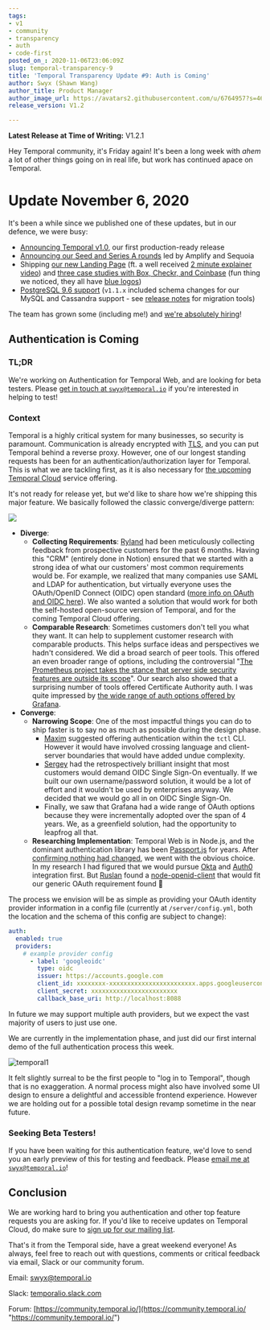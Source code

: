 ```yaml
---
tags:
- v1
- community
- transparency
- auth
- code-first
posted_on_: 2020-11-06T23:06:09Z
slug: temporal-transparency-9
title: 'Temporal Transparency Update #9: Auth is Coming'
author: Swyx (Shawn Wang)
author_title: Product Manager
author_image_url: https://avatars2.githubusercontent.com/u/6764957?s=460&u=97ad815028595b73b06ee4b0510e66bbe391228d&v=4
release_version: V1.2

---
```


<!--truncate-->

**Latest Release at Time of Writing:** V1.2.1

Hey Temporal community, it's Friday again! It's been a long week with _ahem_ a lot of other things going on in real life, but work has continued apace on Temporal.

# Update November 6, 2020

It's been a while since we published one of these updates, but in our defence, we were busy:

- [Announcing Temporal v1.0](https://docs.temporal.io/blog/temporal-v1-announcement), our first production-ready release
- [Announcing our Seed and Series A rounds](https://docs.temporal.io/blog/funding-announcement) led by Amplify and Sequoia
- Shipping [our new Landing Page](http://temporal.io/) (ft. a well received [2 minute explainer video](https://www.youtube.com/watch?v=f-18XztyN6c&feature=emb_title)) and [three case studies with Box, Checkr, and Coinbase](https://docs.temporal.io/blog/tags/case-study) (fun thing we noticed, they all have [blue logos](https://www.logomaker.com/blog/2017/09/27/blue-logos/))
- [PostgreSQL 9.6 support](https://github.com/temporalio/temporal/releases/tag/v1.2.1) (`v1.1.x` included schema changes for our MySQL and Cassandra support - see [release notes](https://github.com/temporalio/temporal/releases/tag/v1.1.1) for migration tools)

The team has grown some (including me!) and [we're absolutely hiring](https://www.temporal.io/careers/)!

## Authentication is Coming

### TL;DR

We're working on Authentication for Temporal Web, and are looking for beta testers. Please <a href="mailto:swyx@temporal.io">get in touch at `swyx@temporal.io`</a> if you're interested in helping to test!

### Context

Temporal is a highly critical system for many businesses, so security is paramount.
Communication is already encrypted with [TLS](https://docs.temporal.io/docs/server/configuration/#tls),
and you can put Temporal behind a reverse proxy. However,
one of our longest standing requests has been for an authentication/authorization layer for Temporal.
This is what we are tackling first,
as it is also necessary for [the upcoming Temporal Cloud](https://temporal.us17.list-manage.com/subscribe/post?u=2334a0f23e55fd1840613755d&id=bbbbd4709f) service offering.

It's not ready for release yet, but we'd like to share how we're shipping this major feature. We basically followed the classic converge/diverge pattern:

<img src="https://user-images.githubusercontent.com/6764957/98401393-92855580-20a0-11eb-8098-0f331163c87a.png" align="center" />

- **Diverge**:
  - **Collecting Requirements**: [Ryland](https://twitter.com/taillogs) had been meticulously collecting feedback from prospective customers for the past 6 months. Having this "CRM" (entirely done in Notion) ensured that we started with a strong idea of what our customers' most common requirements would be. For example, we realized that many companies use SAML and LDAP for authentication, but virtually everyone uses the OAuth/OpenID Connect (OIDC) open standard ([more info on OAuth and OIDC here](https://developer.okta.com/blog/2019/10/21/illustrated-guide-to-oauth-and-oidc)). We also wanted a solution that would work for both the self-hosted open-source version of Temporal, and for the coming Temporal Cloud offering.
  - **Comparable Research**: Sometimes customers don't tell you what they want. It can help to supplement customer research with comparable products. This helps surface ideas and perspectives we hadn't considered. We did a broad search of peer tools. This offered an even broader range of options, including the controversial "[The Prometheus project takes the stance that server side security features are outside its scope](https://www.robustperception.io/prometheus-security-authentication-authorization-and-encryption)". Our search also showed that a surprising number of tools offered Certificate Authority auth. I was quite impressed by [the wide range of auth options offered by Grafana](https://grafana.com/docs/grafana/latest/auth/).
- **Converge**:
  - **Narrowing Scope**: One of the most impactful things you can do to ship faster is to say no as much as possible during the design phase.
    - [Maxim](https://www.linkedin.com/in/fateev/) suggested offering authentication within the `tctl` CLI. However it would have involved crossing language and client-server boundaries that would have added undue complexity.
    - [Sergey](https://dev.to/temporalio/why-i-joined-temporal-19dg) had the retrospectively brilliant insight that most customers would demand OIDC Single Sign-On eventually. If we built our own username/password solution, it would be a lot of effort and it wouldn't be used by enterprises anyway. We decided that we would go all in on OIDC Single Sign-On.
    - Finally, we saw that Grafana had a wide range of OAuth options because they were incrementally adopted over the span of 4 years. We, as a greenfield solution, had the opportunity to leapfrog all that.
  - **Researching Implementation**: Temporal Web is in Node.js, and the dominant authentication library has been [Passport.js](http://www.passportjs.org/) for years. After [confirming nothing had changed](https://twitter.com/swyx/status/1315754745412284416), we went with the obvious choice. In my research I had figured that we would pursue [Okta](http://www.passportjs.org/packages/passport-okta-oauth) and [Auth0](http://www.passportjs.org/packages/passport-auth0) integration first. But [Ruslan](https://www.linkedin.com/in/feedmeapples) found a [node-openid-client](https://github.com/panva/node-openid-client) that would fit our generic OAuth requirement found :tada:

The process we envision will be as simple as providing your OAuth identity provider information in a config file (currently at `/server/config.yml`, both the location and the schema of this config are subject to change):

```yaml
auth:
  enabled: true
  providers:
    # example provider config
	  - label: 'googleoidc'
	    type: oidc
	    issuer: https://accounts.google.com
	    client_id: xxxxxxxx-xxxxxxxxxxxxxxxxxxxxxxxx.apps.googleusercontent.com
	    client_secret: xxxxxxxxxxxxxxxxxxxxxxxx
	    callback_base_uri: http://localhost:8088
```

In future we may support multiple auth providers, but we expect the vast majority of users to just use one.

We are currently in the implementation phase, and just did our first internal demo of the full authentication process this week.

![temporal1](https://user-images.githubusercontent.com/6764957/98414812-0599c680-20b7-11eb-8d95-aea7ec64e230.gif)

It felt slightly surreal to be the first people to "log in to Temporal", though that is no exaggeration. A normal process might also have involved some UI design to ensure a delightful and accessible frontend experience. However we are holding out for a possible total design revamp sometime in the near future.

### Seeking Beta Testers!

If you have been waiting for this authentication feature, we'd love to send you an early preview of this for testing and feedback. Please <a href="mailto:swyx@temporal.io">email me at `swyx@temporal.io`</a>!

## Conclusion

We are working hard to bring you authentication and other top feature requests you are asking for. If you'd like to receive updates on Temporal Cloud, do make sure to [sign up for our mailing list](https://temporal.us17.list-manage.com/subscribe/post?u=2334a0f23e55fd1840613755d&id=bbbbd4709f).

That's it from the Temporal side, have a great weekend everyone! As always, feel free to reach out with questions, comments or critical feedback via email, Slack or our community forum.

Email: [swyx@temporal.io](mailto:swyx@temporal.io)

Slack: [temporalio.slack.com](https://join.slack.com/t/temporalio/shared_invite/zt-onhti57l-J0bl~Tr7MqSUnIc1upjRkw)

Forum: [https://community.temporal.io/](https://community.temporal.io/ "https://community.temporal.io/")
